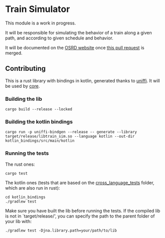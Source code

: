 # Train Simulator

This module is a work in progress.

It will be responsible for simulating the behavior of a train along a given path, and according to given schedule and behavior.

It will be documented on the [OSRD website](https://osrd.fr/en/docs/reference/design-docs/) once [this pull request](https://github.com/OpenRailAssociation/osrd-website/pull/168) is merged.

## Contributing

This is a rust library with bindings in kotlin, generated thanks to [uniffi](https://github.com/mozilla/uniffi-rs/). It will be used by [core](../core).

### Building the lib
    
```shell
cargo build --release --locked
```

### Building the kotlin bindings

```shell
cargo run -p uniffi-bindgen --release -- generate --library target/release/libtrain_sim.so --language kotlin --out-dir kotlin_bindings/src/main/kotlin
```

### Running the tests

The rust ones:
```shell
cargo test
```

The kotlin ones (tests that are based on the [cross_language_tests](cross_language_tests) folder, which are also run in rust):
```shell
cd kotlin_bindings
./gradlew test
```
Make sure you have built the lib before running the tests. If the compiled lib is not in `target/release/', you can specify the path to the parent folder of your lib with:
```shell
./gradlew test -Djna.library.path=your/path/to/lib
```
